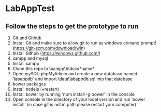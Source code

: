 # LabAppTest
## Follow the steps to get the prototype to run

1. Git and Github
  1. Install Git and make sure to allow git to run as windows comand prompt!  (https://git-scm.com/download/win)
  2. Install Github (https://windows.github.com/)
2. xampp and mysql
  1. Install xampp
  2. Clone this repo to \xampp\htdocs\*name*
  3. Open mySQL-phpMyAdmin and create a new database named 'labappdb' and import \data\labappdb.sql into that database
3. bower packages
  1. Install nodejs (+restart)
  2. Install bower by running 'npm install -g bower' in the console
  3. Open console in the directory of your local version and run 'bower install' (in case git is not in path please restart your computer)
